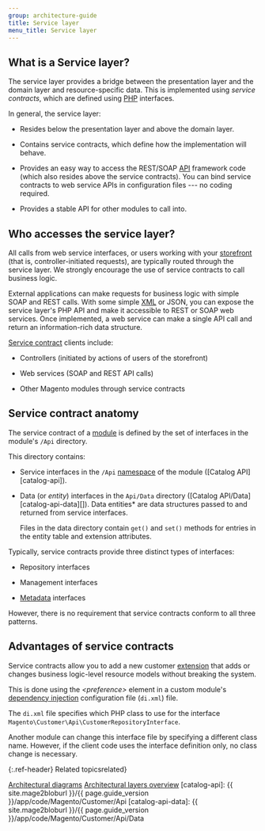 ```yaml
---
group: architecture-guide
title: Service layer
menu_title: Service layer
---
```


## What is a Service layer?

The service layer provides a bridge between the presentation layer and the domain layer and resource-specific data.
This is implemented using *service contracts*, which are defined using [PHP](https://glossary.magento.com/php) interfaces.

In general, the service layer:

* Resides below the presentation layer and above the domain layer.

* Contains service contracts, which define how the implementation will behave.

* Provides an easy way to access the REST/SOAP [API](https://glossary.magento.com/api) framework code (which also resides above the service contracts). You can bind service contracts to web service APIs in configuration files --- no coding required.

* Provides a stable API for other modules to call into.

## Who accesses the service layer?

All calls from web service interfaces, or users working with your [storefront](https://glossary.magento.com/storefront) (that is, controller-initiated requests), are typically routed through the service layer.
We strongly encourage the use of service contracts to call business logic.

External applications can make requests for business logic with simple SOAP and REST calls.
With some simple [XML](https://glossary.magento.com/xml) or JSON, you can expose the service layer's PHP API and make it accessible to REST or SOAP web services.
Once implemented, a web service can make a single API call and return an information-rich data structure.

[Service contract](https://glossary.magento.com/service-contract) clients include:

* Controllers (initiated by actions of users of the storefront)

* Web services (SOAP and REST API calls)

* Other Magento modules through service contracts

## Service contract anatomy

The service contract of a [module](https://glossary.magento.com/module) is defined by the set of interfaces in the module's `/Api` directory.

This directory contains:

* Service interfaces in the `/Api` [namespace](https://glossary.magento.com/namespace) of the module ([Catalog API][catalog-api]).

* Data (or *entity*) interfaces in the `Api/Data` directory ([Catalog API/Data][catalog-api-data][]).
  Data entities* are data structures passed to and returned from service interfaces.

  Files in the data directory contain `get()` and `set()` methods for entries in the entity table and extension attributes.

Typically, service contracts provide three distinct types of interfaces:

* Repository interfaces

* Management interfaces

* [Metadata](https://glossary.magento.com/metadata) interfaces

However, there is no requirement that service contracts conform to all three patterns.

## Advantages of service contracts

Service contracts allow you to add a new customer [extension](https://glossary.magento.com/extension) that adds or changes business logic-level resource models without breaking the system.

This is done using the *&lt;preference&gt;* element in a custom module's [dependency injection](https://glossary.magento.com/dependency-injection) configuration file (`di.xml`) file.

The `di.xml` file specifies which PHP class to use for the interface `Magento\Customer\Api\CustomerRepositoryInterface`.

Another module can change this interface file by specifying a different class name.
However, if the client code uses the interface definition only, no class change is necessary.

{:.ref-header}
Related topicsrelated}

[Architectural diagrams]({{page.baseurl}}/architecture/archi_perspectives/arch_diagrams.html)
[Architectural layers overview]({{page.baseurl}}/architecture/archi_perspectives/ALayers_intro.html)
[catalog-api]: {{ site.mage2bloburl }}/{{ page.guide_version }}/app/code/Magento/Customer/Api
[catalog-api-data]: {{ site.mage2bloburl }}/{{ page.guide_version }}/app/code/Magento/Customer/Api/Data
